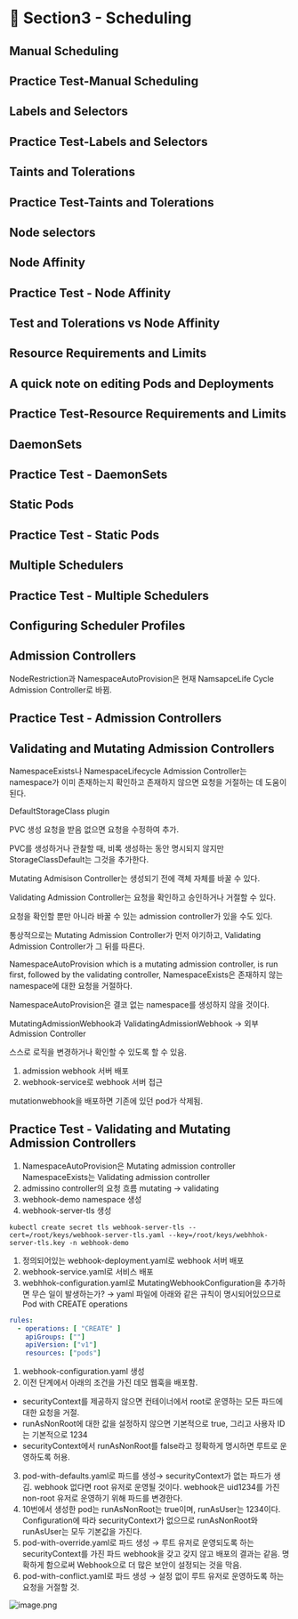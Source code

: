 # 🍨 Section3 - Scheduling

## Manual Scheduling


## Practice Test-Manual Scheduling


## Labels and Selectors


## Practice Test-Labels and Selectors


## Taints and Tolerations


## Practice Test-Taints and Tolerations


## Node selectors


## Node Affinity


## Practice Test - Node Affinity


## Test and Tolerations vs Node Affinity


## Resource Requirements and Limits


## A quick note on editing Pods and Deployments


## Practice Test-Resource Requirements and Limits


## DaemonSets


## Practice Test - DaemonSets


## Static Pods


## Practice Test - Static Pods


## Multiple Schedulers


## Practice Test - Multiple Schedulers


## Configuring Scheduler Profiles


## Admission Controllers


NodeRestriction과 NamespaceAutoProvision은 현재 NamsapceLife Cycle Admission Controller로 바뀜.


## Practice Test - Admission Controllers


## Validating and Mutating Admission Controllers


NamespaceExists나 NamespaceLifecycle Admission Controller는 namespace가 이미 존재하는지 확인하고 존재하지 않으면 요청을 거절하는 데 도움이 된다.


DefaultStorageClass plugin


PVC 생성 요청을 받음 없으면 요청을 수정하여 추가.


PVC를 생성하거나 관찰할 때, 비록 생성하는 동안 명시되지 않지만 StorageClassDefault는 그것을 추가한다.


Mutating Admisison Controller는 생성되기 전에 객체 자체를 바꿀 수 있다.


Validating Admission Controller는 요청을 확인하고 승인하거나 거절할 수 있다.


요청을 확인할 뿐만 아니라 바꿀 수 있는 admission controller가 있을 수도 있다.


통상적으로는 Mutating Admission Controller가 먼저 야기하고, Validating Admission Controller가 그 뒤를 따른다.


NamespaceAutoProvision which is a mutating admission controller, is run first, followed by the validating controller, NamespaceExists은 존재하지 않는 namespace에 대한 요청을 거절하다.


NamespaceAutoProvision은 결코 없는 namespace를 생성하지 않을 것이다.


MutatingAdmissionWebhook과 ValidatingAdmissionWebhook → 외부 Admission Controller


스스로 로직을 변경하거나 확인할 수 있도록 할 수 있음.

1. admission webhook 서버 배포
2. webhook-service로 webhook 서버 접근

mutationwebhook을 배포하면 기존에 있던 pod가 삭제됨.


## Practice Test - Validating and Mutating Admission Controllers

1. NamespaceAutoProvision은 Mutating admission controller
NamespaceExists는 Validating admission controller
2. admissino controller의 요청 흐름
mutating → validating
3. webhook-demo namespace 생성
4. webhook-server-tls 생성

```shell
kubectl create secret tls webhook-server-tls --cert=/root/keys/webhook-server-tls.yaml --key=/root/keys/webhhok-server-tls.key -n webhook-demo
```

1. 정의되어있는 webhook-deployment.yaml로 webhook 서버 배포
2. webhook-service.yaml로 서비스 배포
3. webhhok-configuration.yaml로 MutatingWebhookConfiguration을 추가하면 무슨 일이 발생하는가?
→ yaml 파일에 아래와 같은 규칙이 명시되어있으므로 Pod with CREATE operations

```yaml
rules:
  - operations: [ "CREATE" ]
    apiGroups: [""]
    apiVersion: ["v1"]
    resources: ["pods"]
```

1. webhook-configuration.yaml 생성
2. 이전 단계에서 아래의 조건을 가진 데모 웹훅을 배포함.
- securityContext를 제공하지 않으면 컨테이너에서 root로 운영하는 모든 파드에 대한 요청을 거절.
- runAsNonRoot에 대한 값을 설정하지 않으면 기본적으로 true, 그리고 사용자 ID는 기본적으로 1234
- securityContext에서 runAsNonRoot를 false라고 정확하게 명시하면 루트로 운영하도록 허용.
3. pod-with-defaults.yaml로 파드를 생성→ securityContext가 없는 파드가 생김.
webhook 없다면 root 유저로 운영될 것이다. webhook은 uid1234를 가진 non-root 유저로 운영하기 위해 파드를 변경한다.
4. 10번에서 생성한 pod는 runAsNonRoot는 true이며, runAsUser는 1234이다.
Configuration에 따라 securityContext가 없으므로 runAsNonRoot와 runAsUser는 모두 기본값을 가진다.
5. pod-with-override.yaml로 파드 생성 → 루트 유저로 운영되도록 하는 securityContext를 가진 파드
webhook을 갖고 갖지 않고 배포의 결과는 같음.
명확하게 함으로써 Webhook으로 더 많은 보안이 설정되는 것을 막음.
6. pod-with-conflict.yaml로 파드 생성 → 
설정 없이 루트 유저로 운영하도록 하는 요청을 거절할 것.

![image.png](https://prod-files-secure.s3.us-west-2.amazonaws.com/b2ea2032-00e9-4883-a13b-cb03cf5b2334/501c3b54-0de4-44d6-afe6-eca0c6373e4f/image.png?X-Amz-Algorithm=AWS4-HMAC-SHA256&X-Amz-Content-Sha256=UNSIGNED-PAYLOAD&X-Amz-Credential=ASIAZI2LB4663GFYKZXO%2F20250305%2Fus-west-2%2Fs3%2Faws4_request&X-Amz-Date=20250305T140829Z&X-Amz-Expires=3600&X-Amz-Security-Token=IQoJb3JpZ2luX2VjEM3%2F%2F%2F%2F%2F%2F%2F%2F%2F%2FwEaCXVzLXdlc3QtMiJHMEUCIQCwdsDknJyUbZZ9VCp9OkTYXlQPqTkM%2BerFAH6qvV6wogIgP8anL5yRQHYGZiZaArZ%2BqNQkAd2lxltF60F1tco3xkIq%2FwMIFhAAGgw2Mzc0MjMxODM4MDUiDC5swVBHnGZ8uwYTBCrcA5ETciwoP%2FYFwnWMhorWdzybNeTyIyepdXT0y%2FWZig0S11y3w1YZuqb%2BoCCXJiLSzS9eOaXCR18%2Bpl6XXtTrEXobWUmGNVI8c8dNCZ52ZCjli1DrV7Et%2FMTVdZyEU2sCnc7Ql84IACmcAhlMtTXRnnK66sZXGMZp4U4wI6CcyC1D196f%2BfbkVlguq7czv83aRdQjZxr3o4hyirBpEom1XPyDJex2cRShtNjloo1tjsHtdWXciBj4mTHDJX%2FAX%2B9e2C0A99McQVdWpvgP%2BnmdwtnhpZpXqzzYDEIzJzCLYBUOuc962LBs0JkzxUiRXeZGvGcv135HcaHT5OdHMdNjG0abQyL8nY1yIGvFDT3EOhsB3nZd2zC17KqbyGha6PyWYToWRLSEsqViVRsd61CnE8F3Jtpo4riuoT6hpZS4Um11rwpL%2BvfmhlRwZtWXKTSM%2FHPUm4R006dOhX9%2FeQfrnU2lCk4UUXNBgIxuNYCIWhxegXkcUK9yYSCnqx5Z%2FE4v9xH0EmNzEP2h90pstXPsxTiUpt2HeI3kS%2B%2FfeggksIKtptFmxNuHlkvvVtWJrkbwtBMgKjpXqPs7w3sBBBPlv8OWN2a58p8PtKGNid71uAdkKd%2Bs8nn9sCur1QJAMMqWob4GOqUBu%2BGCPv%2FIOGQeFmZq8BNVjXJ7MV%2BWAFikZKKV7t90ByVmPFFCmDK8BM80EmL4KxY%2BiWrzUvyEQrGYjejXRzsH2mSjlKOMrofATS2xG5laNJqzA00lShx4nWLW2uyJICrMswuEp%2FHIWjLUl2MVe8bI1%2Bn5n5%2BN5S%2FbztN8BBSIqWUCi88zvBBSD6%2Fw4BZ%2BiKivFC9J0v7G9mP2b%2BF%2Fd0kDftdHiK1m&X-Amz-Signature=9e9312f299a68e04972a1919309c020992cac88a28ea028eb9a5ecf552846106&X-Amz-SignedHeaders=host&x-id=GetObject)

